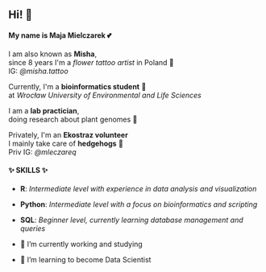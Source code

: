 ## Hi! 💖

#### My name is Maja Mielczarek 💕

I am also known as **Misha**,  
since 8 years I'm a *flower tattoo artist* in Poland 🌸  
IG: *@misha.tattoo*

Currently, I'm a **bioinformatics student** 🧬  
at *Wrocław University of Environmental and Life Sciences*

I am a **lab practician**,  
doing research about plant genomes 🌱  

Privately, I'm an **Ekostraz volunteer**  
I mainly take care of **hedgehogs** 🦔  
Priv IG: *@mleczareq*

#### ✨ SKILLS ✨
- **R**: *Intermediate level with experience in data analysis and visualization*
- **Python**: *Intermediate level with a focus on bioinformatics and scripting*
- **SQL**: *Beginner level, currently learning database management and queries*


- 🔭 I’m currently working and studying
- 🌱 I’m learning to become Data Scientist
